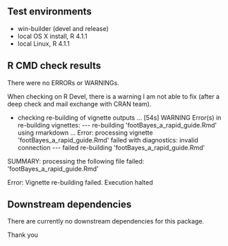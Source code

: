 ## Test environments
* win-builder (devel and release)
* local OS X install, R 4.1.1
* local Linux, R 4.1.1

## R CMD check results
There were no ERRORs or WARNINGs. 

When checking on R Devel, there is a warning I am not able to fix (after a deep check 
and mail exchange with CRAN team). 

* checking re-building of vignette outputs ... [54s] WARNING
Error(s) in re-building vignettes:
--- re-building 'footBayes_a_rapid_guide.Rmd' using rmarkdown
...
Error: processing vignette 'footBayes_a_rapid_guide.Rmd' failed with diagnostics:
invalid connection
--- failed re-building 'footBayes_a_rapid_guide.Rmd'

SUMMARY: processing the following file failed:
  'footBayes_a_rapid_guide.Rmd'

Error: Vignette re-building failed.
Execution halted

  
## Downstream dependencies
There are currently no downstream dependencies for this package.

Thank you

